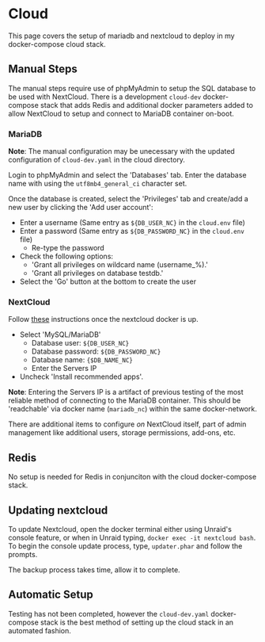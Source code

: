 # Cloud

This page covers the setup of mariadb and nextcloud to deploy in my docker-compose cloud stack.

## Manual Steps

The manual steps require use of phpMyAdmin to setup the SQL database to be used with NextCloud. There is a development `cloud-dev` docker-compose stack that adds Redis and additional docker parameters added to allow NextCloud to setup and connect to MariaDB container on-boot.

### MariaDB

**Note**: The manual configuration may be unecessary with the updated configuration of `cloud-dev.yaml` in the cloud directory.

Login to phpMyAdmin and select the 'Databases' tab. Enter the database name with using the  `utf8mb4_general_ci` character set.

Once the database is created, select the 'Privileges' tab and create/add a new user by clicking the 'Add user account':

- Enter a username (Same entry as `${DB_USER_NC}` in the `cloud.env` file)
- Enter a password (Same entry as `${DB_PASSWORD_NC}` in the `cloud.env` file)
  - Re-type the password
- Check the following options:
  - 'Grant all privileges on wildcard name (username\_%).'
  - 'Grant all privileges on database testdb.'
- Select the 'Go' button at the bottom to create the user

### NextCloud

Follow [these](https://docs.nextcloud.com/server/latest/admin_manual/installation/installation_wizard.html) instructions once the nextcloud docker is up.

- Select 'MySQL/MariaDB'
  - Database user: `${DB_USER_NC}`
  - Database password: `${DB_PASSWORD_NC}`
  - Database name: `{$DB_NAME_NC}`
  - Enter the Servers IP
- Uncheck 'Install recommended apps'.

**Note**: Entering the Servers IP is a artifact of previous testing of the most reliable method of connecting to the MariaDB container. This should be 'readchable' via docker name (`mariadb_nc`) within the same docker-network.

There are additional items to configure *on* NextCloud itself, part of admin management like additional users, storage permissions, add-ons, etc.

## Redis

No setup is needed for Redis in conjunciton with the cloud docker-compose stack.

## Updating nextcloud

To update Nextcloud, open the docker terminal either using Unraid's console feature, or when in Unraid typing, `docker exec -it nextcloud bash`. To begin the console update process, type, `updater.phar` and follow the prompts.

The backup process takes time, allow it to complete.

## Automatic Setup

Testing has not been completed, however the `cloud-dev.yaml` docker-compose stack is the best method of setting up the cloud stack in an automated fashion.
